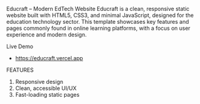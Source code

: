 Educraft – Modern EdTech Website
Educraft is a clean, responsive static website built with HTML5, CSS3, and minimal JavaScript, designed for the education technology sector. This template showcases key features and pages commonly found in online learning platforms, with a focus on user experience and modern design.

Live Demo
- https://educraft.vercel.app

FEATURES
1. Responsive design
2. Clean, accessible UI/UX
3. Fast-loading static pages
